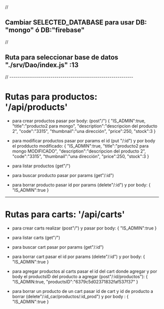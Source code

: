 


//
## Cambiar SELECTED_DATABASE para usar DB: "mongo" ó DB:"firebase"
//
## Ruta para seleccionar base de datos "./srv/Dao/index.js" :13
// ---------------------------------------------------------------

# Rutas para productos: '/api/products'

* para crear productos pasar por body: (post"/")
    {
    "IS_ADMIN":true, 
    "title":"producto2 para mongo",
    "description":"descripcion del producto 2",
    "code":"3315",
    "thumbnail":"una dirección",
    "price":250,
    "stock":3
    }

* para modificar productos pasar por params el id (put "/:id") y por body el prodducto modificado:
    {
    "IS_ADMIN":true,
    "title":"producto2 para mongo MODIFICADO",
    "description":"descripcion del producto 2",
    "code":"3315",
    "thumbnail":"una dirección",
    "price":250,
    "stock":3
    }

* para listar productos (get"/")

* para buscar producto pasar por params (get"/:id")

* para borrar producto pasar id por params (delete"/:id") y por body:
    {
    "IS_ADMIN":true
    }

---------------------------------------------

# Rutas para carts: '/api/carts'

* para crear carts realizar (post"/") y pasar por body:
    {
    "IS_ADMIN":true
    }

* para listar carts (get"/")

* para buscar cart pasar por params (get"/:id")

* para borrar cart pasar el id por params (delete"/:id") y por body:
    {
    "IS_ADMIN":true
    }


* para agregar productos al carts pasar el id del cart donde agregar y por body el productsID del producto a agregar (post"/:id/productos"): 
    {
    "IS_ADMIN:true,
    "productsID":"6379c5d02371832faf537f37"
    }


* para borrar un producto de un cart pasar id de cart y id de producto a borrar (delete"/:id_car/productos/:id_prod") y por body :
    {
    "IS_ADMIN":true
    }
